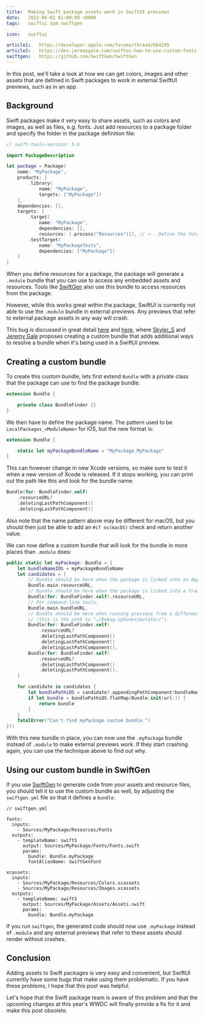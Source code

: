 ```yaml
---
title:  Making Swift package assets work in SwiftUI previews
date:   2022-06-01 01:00:00 +0000
tags:   swiftui spm swiftgen

icon:   swiftui

article1:   https://developer.apple.com/forums/thread/664295
article2:   https://dev.jeremygale.com/swiftui-how-to-use-custom-fonts-and-images-in-a-swift-package-cl0k9bv52013h6bnvhw76alid
swiftgen:   https://github.com/SwiftGen/SwiftGen
---
```



In this post, we'll take a look at how we can get colors, images and other assets that are defined in Swift packages to work in external SwiftUI previews, such as in an app.


## Background

Swift packages make it very easy to share assets, such as colors and images, as well as files, e.g. fonts. Just add resources to a package folder and specify the folder in the package definition file:

```swift
// swift-tools-version: 5.6

import PackageDescription

let package = Package(
    name: "MyPackage",
    products: [
        .library(
            name: "MyPackage",
            targets: ["MyPackage"])
    ],
    dependencies: [],
    targets: [
        .target(
            name: "MyPackage",
            dependencies: [],
            resources: [.process("Resources")]), // <-- Define the folder here
        .testTarget(
            name: "MyPackageTests",
            dependencies: ["MyPackage"])
    ]
)
```

When you define resources for a package, the package will generate a `.module` bundle that you can use to access any embedded assets and resources. Tools like [SwiftGen]({{page.swiftgen}}) also use this bundle to access resources from the package.

However, while this works great within the package, SwiftUI is currently not able to use the `.module` bundle in external previews. Any previews that refer to external package assets in any way will crash.

This bug is discussed in great detail [here]({{page.article1}}) and [here]({{page.article2}}), where [Skyler_S](https://developer.apple.com/forums/profile/Skyler_S) and [Jeremy Gale](https://hashnode.com/@jgale) proposes creating a custom bundle that adds additional ways to resolve a bundle when it's being used in a SwiftUI preview.


## Creating a custom bundle

To create this custom bundle, lets first extend `Bundle` with a private class that the package can use to find the package bundle:

```swift 
extension Bundle {

    private class BundleFinder {}
}
```

We then have to define the package name. The pattern used to be `LocalPackages_<ModuleName>` for iOS, but the new format is:

```swift 
extension Bundle {

    static let myPackageBundleName = "MyPackage_MyPackage"
}
```

This can however change in new Xcode versions, so make sure to test it when a new version of Xcode is released. If it stops working, you can print out the path like this and look for the bundle name:

```swift
Bundle(for: BundleFinder.self)
    .resourceURL?
    .deletingLastPathComponent()
    .deletingLastPathComponent()
```

Also note that the name pattern above may be different for macOS, but you should then just be able to add an `#if os(macOS)` check and return another value.

We can now define a custom bundle that will look for the bundle in more places than `.module` does:

```swift
public static let myPackage: Bundle = {
    let bundleNameIOS = myPackageBundleName
    let candidates = [
        // Bundle should be here when the package is linked into an App.
        Bundle.main.resourceURL,
        // Bundle should be here when the package is linked into a framework.
        Bundle(for: BundleFinder.self).resourceURL,
        // For command-line tools.
        Bundle.main.bundleURL,
        // Bundle should be here when running previews from a different package
        // (this is the path to "…/Debug-iphonesimulator/").
        Bundle(for: BundleFinder.self)
            .resourceURL?
            .deletingLastPathComponent()
            .deletingLastPathComponent()
            .deletingLastPathComponent(),
        Bundle(for: BundleFinder.self)
            .resourceURL?
            .deletingLastPathComponent()
            .deletingLastPathComponent(),
    ]

    for candidate in candidates {
        let bundlePathiOS = candidate?.appendingPathComponent(bundleNameIOS + ".bundle")
        if let bundle = bundlePathiOS.flatMap(Bundle.init(url:)) {
            return bundle
        }
    }
    fatalError("Can't find myPackage custom bundle.")
}()
```

With this new bundle in place, you can now use the `.myPackage` bundle instead of `.module` to make external previews work. If they start crashing again, you can use the technique above to find out why.


## Using our custom bundle in SwiftGen

If you use [SwiftGen]({{page.swiftgen}}) to generate code from your assets and resource files, you should tell it to use the custom bundle as well, by adjusting the `swiftgen.yml` file so that it defines a `bundle`:

```
// swiftgen.yml

fonts:
  inputs:
    - Sources/MyPackage/Resources/Fonts
  outputs:
    - templateName: swift5
      output: Sources/MyPackage/Fonts/Fonts.swift
      params:
        bundle: Bundle.myPackage
        fontAliasName: SwiftGenFont

xcassets:
  inputs:
    - Sources/MyPackage/Resources/Colors.xcassets
    - Sources/MyPackage/Resources/Images.xcassets
  outputs:
    - templateName: swift5
      output: Sources/MyPackage/Assets/Assets.swift
      params:
        bundle: Bundle.myPackage
```

If you run `swiftgen`, the generated code should now use `.myPackage` instead of `.module` and any external previews that refer to these assets should render without crashes.


## Conclusion

Adding assets to Swift packages is very easy and convenient, but SwiftUI currently have some bugs that make using them problematic. If you have these problems, I hope that this post was helpful. 

Let's hope that the Swift package team is aware of this problem and that the upcoming changes at this year's WWDC will finally provide a fix for it and make this post obsolete.